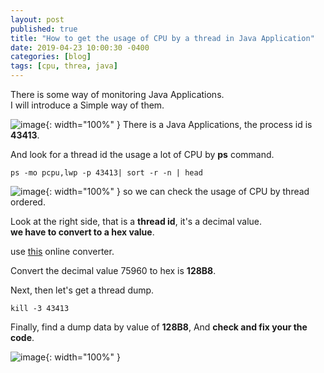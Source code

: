 ```yaml
---
layout: post
published: true
title: "How to get the usage of CPU by a thread in Java Application"
date: 2019-04-23 10:00:30 -0400
categories: [blog]
tags: [cpu, threa, java]
---
```


There is some way of monitoring Java Applications. <br>
I will introduce a Simple way of them. <br>

![image](https://user-images.githubusercontent.com/4101636/56628166-bb432700-6683-11e9-8a14-82ded5305282.png){: width="100%" }
There is a Java Applications, the process id is **43413**. <br>

And look for a thread id the usage a lot of CPU by **ps** command. <br>

```
ps -mo pcpu,lwp -p 43413| sort -r -n | head
```

![image](https://user-images.githubusercontent.com/4101636/56628245-0bba8480-6684-11e9-9065-d2d5e22eba6e.png){: width="100%" }
so we can check the usage of CPU by thread ordered. <br>

Look at the right side, that is a **thread id**, it's a decimal value.<br>
**we have to convert to a hex value**.

use [this](https://www.binaryhexconverter.com/decimal-to-hex-converter) online converter. <br>

Convert the decimal value 75960 to hex is **128B8**. <br>

Next, then let's get a thread dump.<br>
```
kill -3 43413
```

Finally, find a dump data by value of **128B8**, And **check and fix your the code**.

![image](https://user-images.githubusercontent.com/4101636/56628246-0bba8480-6684-11e9-9eea-77b237fb5cbf.png){: width="100%" }


 